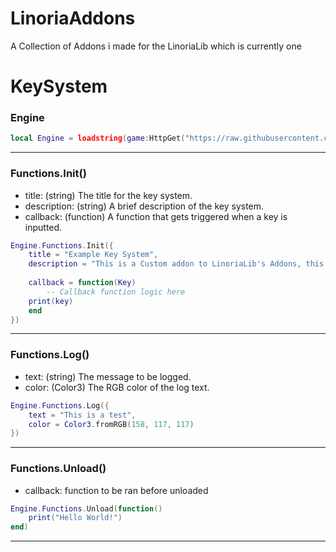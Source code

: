 # LinoriaAddons
A Collection of Addons i made for the LinoriaLib which is currently one

# KeySystem

### Engine
```lua
local Engine = loadstring(game:HttpGet("https://raw.githubusercontent.com/SeasonalKirito/LinoriaAddons/refs/heads/main/addons/KeySystem.lua"))()
```
---
### Functions.Init()
- title: (string) The title for the key system.
- description: (string) A brief description of the key system.
- callback: (function) A function that gets triggered when a key is inputted.
```lua
Engine.Functions.Init({
    title = "Example Key System",
    description = "This is a Custom addon to LinoriaLib's Addons, this was made by _seasonal_.",
    
    callback = function(Key)
        -- Callback function logic here
	print(key)
    end
})
```
---
### Functions.Log()
- text: (string) The message to be logged.
- color: (Color3) The RGB color of the log text.
```lua
Engine.Functions.Log({
    text = "This is a test",
    color = Color3.fromRGB(158, 117, 117)
})
```
---
### Functions.Unload()
- callback: function to be ran before unloaded
```lua
Engine.Functions.Unload(function()
	print("Hello World!")
end)
```
---
